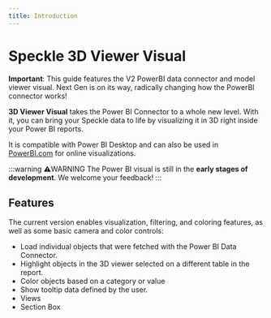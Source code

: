 ```yaml
---
title: Introduction
---
```


# Speckle 3D Viewer Visual

<div class="banner-ribbon">
  <span><b>Important</b>: This guide features the V2 PowerBI data connector and model viewer visual.</span>
  <span class="next-gen">Next Gen is on its way, radically changing how the PowerBI connector works!</span>
</div>

**3D Viewer Visual** takes the Power BI Connector to a whole new level. With it, you can bring your Speckle data to life by visualizing it in 3D right inside your Power BI reports.

It is compatible with Power BI Desktop and can also be used in [PowerBI.com](http://powerbi.com/) for online visualizations.

:::warning ⚠️WARNING
The Power BI visual is still in the **early stages of development**. We welcome your feedback!
:::

## Features

The current version enables visualization, filtering, and coloring features, as well as some basic camera and color controls:

- Load individual objects that were fetched with the Power BI Data Connector.
- Highlight objects in the 3D viewer selected on a different table in the report.
- Color objects based on a category or value
- Show tooltip data defined by the user.
- Views
- Section Box

